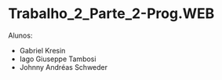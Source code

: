 # Trabalho_2_Parte_2-Prog.WEB

Alunos:
* Gabriel Kresin
* Iago Giuseppe Tambosi
* Johnny Andréas Schweder